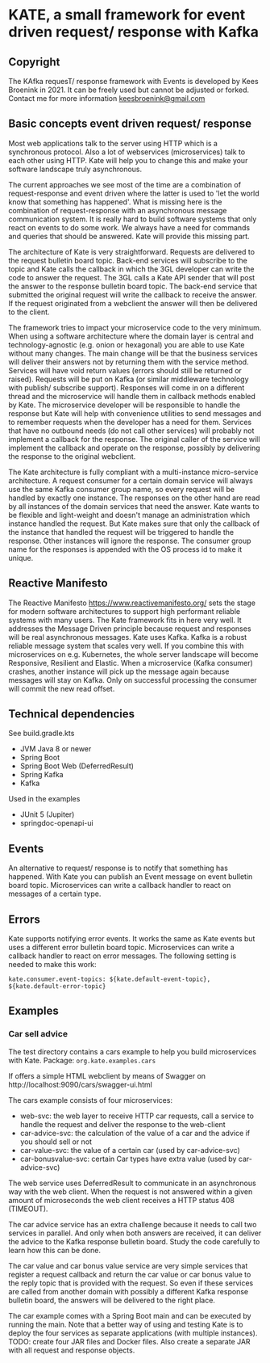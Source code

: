 # KATE, a small framework for event driven request/ response with Kafka

## Copyright
The KAfka requesT/ response framework with Events is developed by Kees Broenink in 2021.
It can be freely used but cannot be adjusted or forked. Contact me for more information keesbroenink@gmail.com

## Basic concepts event driven request/ response
Most web applications talk to the server using HTTP which is a synchronous protocol. Also a lot of webservices (microservices)
talk to each other using HTTP. Kate will help you to change this and make your software landscape truly asynchronous.

The current approaches we see most of the time are a combination of request-response and event driven where the latter is
used to 'let the world know that something has happened'. What is missing here is the combination of request-response with
an asynchronous message communication system. It is really hard to build software systems that only react on events to do some work. 
We always have a need for commands and queries that should be answered. Kate will provide this missing part.

The architecture of Kate is very straightforward. Requests are delivered to the request bulletin board topic. Back-end services
will subscribe to the topic and Kate calls the callback in which the 3GL developer can write the code to answer the request.
The 3GL calls a Kate API sender that will post the answer to the response bulletin board topic.
The back-end service that submitted the original request will write the callback to receive the answer. If the
request originated from a webclient the answer will then be delivered to the client.

The framework tries to impact your microservice code to the very minimum. When using a software architecture where the 
domain layer is central and technology-agnostic (e.g. onion or hexagonal) you are able to use Kate
without many changes. The main change will be that the business services will deliver their answers not by returning
them with the service method. Services will have void return values (errors should still be returned or raised).
Requests will be put on Kafka (or similar middleware technology with publish/ subscribe support). Responses will come in 
on a different thread and the microservice will handle them in callback methods enabled by Kate. The microservice developer 
will be responsible to handle the response but Kate will help with convenience utilities to send messages and to remember 
requests when the developer has a need for them. 
Services that have no outbound needs (do not call other services) will probably not implement a callback for the response. 
The original caller of the service will implement the callback and operate on the response, possibly by delivering the 
response to the original webclient. 

The Kate architecture is fully compliant with a multi-instance micro-service architecture. A request consumer for a certain
domain service will always use the same Kafka consumer group name, so every request will be handled by exactly one instance. 
The responses on the other hand are read by all instances of the domain services that need the answer. 
Kate wants to be flexible and light-weight and doesn't manage an administration which instance handled the request. 
But Kate makes sure that only the callback of the instance that handled the request will be triggered to handle the response. 
Other instances will ignore the response. The consumer group name for the responses is appended with the OS process id to 
make it unique.

## Reactive Manifesto

The Reactive Manifesto https://www.reactivemanifesto.org/ sets the stage for modern software architectures to support high 
performant reliable systems with many users.
The Kate framework fits in here very well. It addresses the Message Driven principle because request and responses will 
be real asynchronous messages.
Kate uses Kafka. Kafka is a robust reliable message system that scales very well. If you combine this with microservices 
on e.g. Kubernetes, the whole server landscape will become Responsive, Resilient and Elastic. 
When a microservice (Kafka consumer) crashes, another instance will pick up the message again
because messages will stay on Kafka. Only on successful processing the consumer will commit the new read offset.

## Technical dependencies

See build.gradle.kts

- JVM Java 8 or newer
- Spring Boot 
- Spring Boot Web (DeferredResult)
- Spring Kafka
- Kafka

Used in the examples
- JUnit 5 (Jupiter)
- springdoc-openapi-ui

## Events

An alternative to request/ response is to notify that something has happened. With Kate you can publish an Event message on 
event bulletin board topic.
Microservices can write a callback handler to react on messages of a certain type.

## Errors

Kate supports notifying error events. It works the same as Kate events but uses a different error bulletin board topic.
Microservices can write a callback handler to react on error messages. The following setting is needed to make this work:

```
kate.consumer.event-topics: ${kate.default-event-topic}, ${kate.default-error-topic}
```

## Examples

### Car sell advice
The test directory contains a cars example to help you build microservices with Kate. Package: `org.kate.examples.cars`

If offers a simple HTML webclient by means of Swagger on http://localhost:9090/cars/swagger-ui.html

The cars example consists of four microservices:
- web-svc: the web layer to receive HTTP car requests, call a service to handle the request and deliver the response to the web-client
- car-advice-svc: the calculation of the value of a car and the advice if you should sell or not
- car-value-svc: the value of a certain car (used by car-advice-svc)
- car-bonusvalue-svc: certain Car types have extra value (used by car-advice-svc)

The web service uses DeferredResult to communicate in an asynchronous way with the web client. When the request is not answered
within a given amount of microseconds the web client receives a HTTP status 408 (TIMEOUT).

The car advice service has an extra challenge because it needs to call two services in parallel. And only when both answers
are received, it can deliver the advice to the Kafka response bulletin board. Study the code carefully to learn how this can be done. 

The car value and car bonus value service are very simple services that register a request callback and return the car value
or car bonus value to the reply topic that is provided with the request. So even if these services are called from another
domain with possibly a different Kafka response bulletin board, the answers will be delivered to the right place.

The car example comes with a Spring Boot main and can be executed by running the main. Note that a better way of using and 
testing Kate is to deploy the four services as separate applications (with multiple instances). TODO: create four JAR files 
and Docker files. Also create a separate JAR with all request and response objects. 
 
